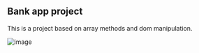 ## Bank app project

This is a project based on array methods and dom manipulation.

![image](https://user-images.githubusercontent.com/42729832/212504523-1a4ef922-2cfb-4840-a9ac-6c8cb8777c12.png)
